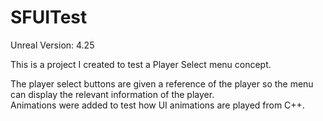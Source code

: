 # SFUITest

Unreal Version: 4.25

This is a project I created to test a Player Select menu concept.

The player select buttons are given a reference of the player so the menu can display the relevant information of the player.  
Animations were added to test how UI animations are played from C++.
